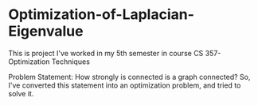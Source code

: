 # Optimization-of-Laplacian-Eigenvalue

This is project I've worked in my 5th semester in course CS 357- Optimization Techniques

Problem Statement: How strongly is connected is a graph connected?
So, I've converted this statement into an optimization problem, and tried to solve it.
